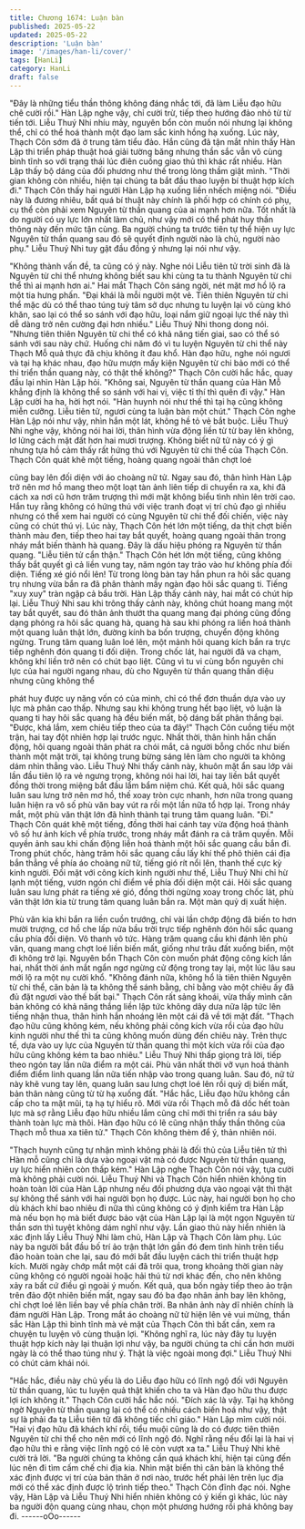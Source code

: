 ```yaml
---
title: Chương 1674: Luận bàn
published: 2025-05-22
updated: 2025-05-22
description: 'Luận bàn'
image: '/images/han-li/cover/'
tags: [HanLi]
category: HanLi
draft: false
---
```


"Đây là những tiểu thần thông không đáng nhắc tới, đã làm Liễu
đạo hữu chê cười rồi."
Hàn Lập nghe vậy, chỉ cười trừ, tiếp theo hướng đảo nhỏ từ từ
tiến tới.
Liễu Thuý Nhi nhíu mày, nguyên bổn còn muốn nói nhưng lại
không thể, chỉ có thể hoá thành một đạo lam sắc kinh hồng hạ
xuống.
Lúc này, Thạch Côn sớm đã ở trung tâm tiểu đảo. Hắn cũng đã
tận mắt nhìn thấy Hàn Lập thi triển pháp thuật hoá giải tường
băng nhưng thần sắc vẫn vô cùng bình tĩnh so với trạng thái lúc
điên cuồng giao thủ thì khác rất nhiều.
Hàn Lập thấy bộ dáng của đối phương như thế trong lòng thầm
giật mình.
"Thời gian không còn nhiều, hiện tại chúng ta bắt đầu thao luyện
bí thuật hợp kích đi."
Thạch Côn thấy hai người Hàn Lập hạ xuống liền nhếch miệng
nói.
"Điều này là đương nhiêu, bất quá bí thuật này chính là phối hợp
có chính có phụ, cụ thể còn phải xem Nguyên từ thần quang của
ai mạnh hơn nữa. Tốt nhất là do người có uy lực lớn nhất làm chủ,
như vậy mới có thể phát huy thần thông này đến mức tận cùng.
Ba người chúng ta trước tiên tự thể hiện uy lực Nguyên từ thần
quang sau đó sẽ quyết định người nào là chủ, người nào phụ."
Liễu Thuý Nhi tuy gật đầu đồng ý nhưng lại nói như vậy.

"Không thành vấn đề, ta cũng có ý này. Nghe nói Liễu tiên tử trời
sinh đã là Nguyên từ chi thể nhưng không biết sau khi cùng ta tu
thành Nguyên từ chi thể thì ai mạnh hơn ai."
Hai mắt Thạch Côn sáng ngời, nét mặt mơ hồ lộ ra một tia hưng
phấn.
"Đại khái là mỗi người một vẻ. Tiên thiên Nguyên từ chi thể mặc
dù có thể thao túng tuỳ tâm sở dục nhưng tu luyện lại vô cùng khó
khăn, sao lại có thể so sánh với đạo hữu, loại nắm giữ ngoại lực
thế này thì dễ dàng trở nên cường đại hơn nhiều."
Liễu Thuý Nhi thong dong nói.
"Nhưng tiên thiên Nguyên từ chi thể có khả năng tiến giai, sao có
thể só sánh với sau này chứ. Huống chi năm đó vì tu luyện
Nguyên từ chi thể này Thạch Mỗ quả thực đã chịu không ít đau
khổ. Hàn đạo hữu, nghe nói ngươi và tại hạ khác nhau, đạo hữu
mượn mấy kiện Nguyên từ chi bảo mới có thể thi triển thần quang
này, có thật thế không?"
Thạch Côn cười hắc hắc, quay đầu lại nhìn Hàn Lập hỏi.
"Không sai, Nguyên từ thần quang của Hàn Mỗ khẳng định là
không thể so sánh với hai vị, việc tỉ thí thì quên đi vậy."
Hàn Lập cười ha ha, hời hợt nói.
"Hàn huynh nói như thế thì tại hạ cũng không miễn cưỡng. Liễu
tiên tử, ngươi cùng ta luận bàn một chút."
Thạch Côn nghe Hàn Lập nói như vậy, nhìn hắn một lát, không hề
tỏ vẻ bắt buộc.
Liễu Thuý Nhi nghe vậy, không nói hai lời, thân hình vừa động liền
từ từ bay lên không, lơ lửng cách mặt đất hơn hai mươi trượng.
Không biết nữ tử này có ý gì nhưng tựa hồ cảm thấy rất hứng thú
với Nguyên từ chi thể của Thạch Côn.
Thạch Côn quát khẽ một tiếng, hoàng quang ngoài thân chợt loé

cũng bay lên đối diện với áo choàng nữ tử.
Ngay sau đó, thân hình Hàn Lập trở nên mơ hồ mang theo một
loạt tàn ảnh liên tiếp di chuyển ra xa, khi đã cách xa nơi cũ hơn
trăm trượng thì mới mặt không biểu tình nhìn lên trời cao. Hắn tuy
rằng không có hứng thú với việc tranh đoạt vị trí chủ đạo gì nhiều
nhưng có thể xem hai người có cùng Nguyên từ chi thể đối chiến,
việc này cũng có chút thú vị.
Lúc này, Thạch Côn hét lớn một tiếng, da thịt chợt biến thành màu
đen, tiếp theo hai tay bắt quyết, hoàng quang ngoài thân trong
nháy mắt biến thành hà quang. Đây là dấu hiệu phóng ra Nguyên
từ thần quang.
"Liễu tiên tử cẩn thận."
Thạch Côn hét lớn một tiếng, cũng không thấy bắt quyết gì cả liền
vung tay, năm ngón tay trảo vào hư không phía đối diện.
Tiếng xé gió nổi lên!
Từ trong lòng bàn tay hắn phun ra hôi sắc quang trụ nhưng vừa
bắn ra đã phân thành mấy ngàn đạo hôi sắc quang ti. Tiếng "xuy
xuy" tràn ngập cả bầu trời.
Hàn Lập thấy cảnh này, hai mắt có chút híp lại.
Liễu Thuý Nhi sau khi trông thấy cảnh này, không chút hoang
mang một tay bắt quyết, sau đó thân ảnh thướt tha quang mang
đại phóng cũng đồng dạng phóng ra hôi sắc quang hà, quang hà
sau khi phóng ra liền hoá thành một quang luân thật lớn, đường
kính ba bốn trượng, chuyển động không ngừng. Trung tâm quang
luân loé lên, một mảnh hôi quang kích bắn ra trực tiếp nghênh
đón quang ti đối diện.
Trong chốc lát, hai người đã va chạm, không khí liền trở nên có
chút bạo liệt.
Cũng vì tu vi cùng bổn nguyên chi lực của hai người ngang nhau,
dù cho Nguyên từ thần quang thần diệu nhưng cũng không thể

phát huy được uy năng vốn có của mình, chỉ có thể đơn thuần
dựa vào uy lực mà phân cao thấp. Nhưng sau khi không trung hết
bạo liệt, vô luận là quang ti hay hôi sắc quang hà đều biến mất,
bộ dáng bất phân thắng bại.
"Được, khá lắm, xem chiêu tiếp theo của ta đây!"
Thạch Côn cuồng tiếu một trận, hai tay đột nhiên hợp lại trước
ngực. Nhất thời, thân hình hắn chấn động, hôi quang ngoài thân
phát ra chói mắt, cả người bỗng chốc như biến thành một mặt
trời, tại không trung bừng sáng lên làm cho người ta không dám
nhìn thẳng vào.
Liễu Thuý Nhi thấy cảnh này, khuôn mặt ẩn sau lớp vải lần đầu
tiên lộ ra vẻ ngưng trọng, không nói hai lời, hai tay liền bắt quyết
đồng thời trong miệng bắt đầu lẩm bẩm niệm chú. Kết quả, hôi
sắc quang luân sau lưng trở nên mơ hồ, thế xoay tròn cực nhanh,
hơn nữa trong quang luân hiện ra vô số phù văn bay vút ra rồi
một lần nữa tổ hợp lại. Trong nháy mắt, một phù văn thật lớn đã
hình thành tại trung tâm quang luân.
"Đi."
Thạch Côn quát khẽ một tiếng, đồng thời hai cánh tay vừa động
hoá thành vô số hư ảnh kích về phía trước, trong nháy mắt đánh
ra cả trăm quyền. Mỗi quyền ảnh sau khi chấn động liền hoá
thành một hôi sắc quang cầu bắn đi.
Trong phút chốc, hàng trăm hôi sắc quang cầu lấy khí thế phô
thiên cái địa bắn thẳng về phía áo choàng nữ tử, tiếng gió rít nổi
lên, thanh thế cực kỳ kinh người.
Đối mặt với công kích kinh người như thế, Liễu Thuý Nhi chỉ hừ
lạnh một tiếng, vươn ngón chỉ điểm về phía đối diện một cái. Hôi
sắc quang luân sau lưng phát ra tiếng xé gió, đồng thời ngừng
xoay trong chốc lát, phù văn thật lớn kia từ trung tâm quang luân
bắn ra.
Một màn quỷ dị xuất hiện.

Phù văn kia khi bắn ra liền cuồn trướng, chỉ vài lần chớp động đã
biến to hơn mười trượng, cơ hồ che lấp nửa bầu trời trực tiếp
nghênh đón hôi sắc quang cầu phía đối diện.
Vô thanh vô tức.
Hàng trăm quang cầu khi đánh lên phù văn, quang mang chợt loé
liền biến mất, giống như trâu đất xuống biển, một đi không trở lại.
Nguyên bổn Thạch Côn còn muốn phát động công kích lần hai,
nhất thời ánh mắt ngẩn ngơ ngừng cử động trong tay lại, một lúc
lâu sau mới lộ ra một nụ cười khổ.
"Không đánh nữa, không hổ là tiên thiên Nguyên từ chi thể, căn
bản là ta không thể sánh bằng, chỉ bằng vào một chiêu ấy đã đủ
đặt ngươi vào thế bất bại."
Thạch Côn rất sảng khoái, vừa thấy mình căn bản không có khả
năng thắng liền lập tức không dây dưa nữa lập tức lên tiếng nhận
thua, thân hình hắn nhoáng lên một cái đã về tới mặt đất.
"Thạch đạo hữu cũng không kém, nếu không phải công kích vừa
rồi của đạo hữu kinh người như thế thì ta cũng không muốn dùng
đến chiêu này. Trên thực tế, dựa vào uy lực của Nguyên từ thần
quang thì một kích vừa rồi của đạo hữu cũng không kém ta bao
nhiêu."
Liễu Thuý Nhi thấp giọng trả lời, tiếp theo ngón tay lần nữa điểm
ra một cái. Phù văn nhất thời vỡ vụn hoá thành điểm điểm linh
quang lần nữa tiến nhập vào trong quang luân.
Sau đó, nữ tử này khẽ vung tay lên, quang luân sau lưng chợt loé
lên rồi quỷ dị biến mất, bản thân nàng cũng từ từ hạ xuống đất.
"Hắc hắc, Liễu đạo hữu không cần cấp cho ta mặt mũi, tạ hạ tự
hiểu rõ. Mới vừa rồi Thạch mỗ đã dốc hết toàn lực mà sợ rằng
Liễu đạo hữu nhiều lắm cũng chỉ mới thi triển ra sáu bảy thành
toàn lực mà thôi. Hàn đạo hữu có lẽ cũng nhận thấy thần thông
của Thạch mỗ thua xa tiên tử."
Thạch Côn không thèm để ý, thản nhiên nói.

"Thạch huynh cũng tự nhận mình không phải là đối thủ của Liễu
tiên tử thì Hàn mỗ cũng chỉ là dựa vào ngoại vật mà có được
Nguyên từ thần quang, uy lực hiển nhiên còn thấp kém."
Hàn Lập nghe Thạch Côn nói vậy, tựa cười mà không phải cười
nói.
Liễu Thuý Nhi và Thạch Côn hiển nhiên không tin hoàn toàn lời
của Hàn Lập nhưng nếu đối phương dựa vào ngoại vật thì thật sự
không thể sánh với hai người bọn họ được. Lúc này, hai người
bọn họ cho dù khách khí bao nhiêu đi nữa thì cũng không có ý
định kiểm tra Hàn Lập mà nếu bọn họ mà biết được bảo vật của
Hàn Lập lại là một ngọn Nguyên từ thần sơn thì tuyệt không dám
nghĩ như vậy.
Lần giao thủ này hiển nhiên là xác định lấy Liễu Thuý Nhi làm
chủ, Hàn Lập và Thạch Côn làm phụ. Lúc này ba người bắt đầu
bố trí ảo trận thật lớn gần đó đem tình hình trên tiểu đảo hoàn
toàn che lại, sau đó mới bắt đầu luyện cách thi triển thuật hợp
kích.
Mười ngày chớp mắt một cái đã trôi qua, trong khoảng thời gian
này cũng không có người ngoài hoặc hải thú từ nơi khác đến, cho
nên không xảy ra bất cứ điều gì ngoài ý muốn. Kết quả, qua bốn
ngày tiếp theo ảo trận trên đảo đột nhiên biến mất, ngay sau đó
ba đạo nhân ảnh bay lên không, chỉ chợt loé lên liền bay về phía
chân trời.
Ba nhân ảnh này dĩ nhiên chính là đám người Hàn Lập.
Trong mắt áo choàng nữ tử hiện lên vẻ vui mừng, thần sắc Hàn
Lập thì bình tĩnh mà vẻ mặt của Thạch Côn thì bất cần, xem ra
chuyện tu luyện vô cùng thuận lợi.
"Không nghĩ ra, lúc này đây tu luyện thuật hợp kích này lại thuận
lợi như vậy, ba người chúng ta chỉ cần hơn mười ngày là có thể
thao túng như ý. Thật là việc ngoài mong đợi."
Liễu Thuý Nhi có chút cảm khái nói.

"Hắc hắc, điều này chủ yếu là do Liễu đạo hữu có lĩnh ngộ đối với
Nguyên từ thần quang, lúc tu luyện quả thật khiến cho ta và Hàn
đạo hữu thu được lợi ích không ít."
Thạch Côn cười hắc hắc nói.
"Đích xác là vậy. Tại hạ không ngờ Nguyên từ thần quang lại có
thể có nhiều cách biến hoá như vậy, thật sự là phải đa tạ Liễu tiên
tử đã không tiếc chỉ giáo."
Hàn Lập mỉm cười nói.
"Hai vị đạo hữu đã khách khí rồi, tiểu muội cũng là do có được
tiên thiên Nguyên từ chi thể cho nên mới có lĩnh ngộ đó. Nghĩ rằng
nếu đổi lại là hai vị đạo hữu thì e rằng việc lĩnh ngộ có lẽ còn vượt
xa ta."
Liễu Thuý Nhi khẽ cười trả lời.
"Ba người chúng ta không cần quá khách khí, hiện tại cũng đến
lúc nên đi tìm cấm chế chi địa kia. Nhìn mặt biển thì căn bản là
không thể xác định được vị trí của bản thân ở nơi nào, trước hết
phải lên trên lục địa mới có thể xác định được lộ trình tiếp theo."
Thạch Côn đĩnh đạc nói.
Nghe vậy, Hàn Lập và Liễu Thuý Nhi hiển nhiên không có ý kiến
gì khác, lúc này ba người độn quang cùng nhau, chọn một
phương hướng rồi phá không bay đi.
------oOo------
